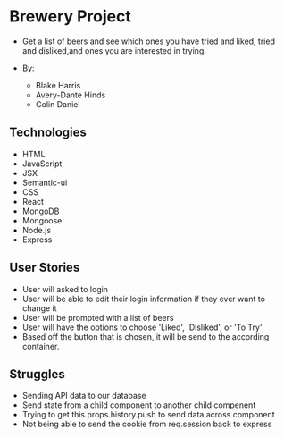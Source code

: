 # Brewery Project
- Get a list of beers and see which ones you have tried and liked, tried and disliked,and ones you are interested in trying.

- By:
  - Blake Harris   
  - Avery-Dante Hinds
  - Colin Daniel

## Technologies
- HTML
- JavaScript
- JSX
- Semantic-ui
- CSS
- React
- MongoDB
- Mongoose
- Node.js
- Express

## User Stories
- User will asked to login 
- User will be able to edit their login information if they ever want to change it
- User will be prompted with a list of beers
- User will have the options to choose 'Liked', 'Disliked', or 'To Try'
- Based off the button that is chosen, it will be send to the according container.

## Struggles
- Sending API data to our database
- Send state from a child component to another child compenent
- Trying to get this.props.history.push to send data across component
- Not being able to send the cookie from req.session back to express
